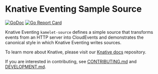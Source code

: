 # Knative Eventing Sample Source

[![GoDoc](https://godoc.org/knative.dev/kamelet-source?status.svg)](https://godoc.org/knative.dev/kamelet-source)
[![Go Report Card](https://goreportcard.com/badge/knative/kamelet-source)](https://goreportcard.com/report/knative/kamelet-source)

Knative Eventing `kamelet-source` defines a simple source that transforms events
from an HTTP server into CloudEvents and demonstrates the canonical style in
which Knative Eventing writes sources.

To learn more about Knative, please visit our
[Knative docs](https://github.com/knative/docs) repository.

If you are interested in contributing, see [CONTRIBUTING.md](./CONTRIBUTING.md)
and [DEVELOPMENT.md](./DEVELOPMENT.md).
